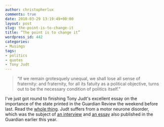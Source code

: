 ```yaml
---
author: christopherlux
comments: true
date: 2010-03-29 13:19:49+00:00
layout: post
slug: the-point-is-to-change-it
title: “The point is to change it”
wordpress_id: 442
categories:
- Musings
tags:
- politics
- quotes
- Tony Judt
---
```


> “If we remain grotesquely unequal, we shall lose all sense of fraternity: and fraternity, for all its fatuity as a political objective, turns out to be the necessary condition of politics itself.”

I've just got round to finishing Tony Judt's excellent essay on the importance of the state printed in the Guardian Review the weekend before last. Read the [whole thing](http://bit.ly/99WS3D). Judt suffers from a motor neurone disorder, which was the subject of [an interview](http://www.guardian.co.uk/theguardian/2010/jan/09/tony-judt-motor-neurone-disease) and [an essay](http://www.guardian.co.uk/theguardian/2010/jan/09/tony-judt-motor-neuron-disorder) also published in the Guardian earlier this year.
